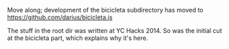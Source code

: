 Move along; development of the bicicleta subdirectory has moved to
https://github.com/darius/bicicleta.js

The stuff in the root dir was written at YC Hacks 2014. So was the
initial cut at the bicicleta part, which explains why it's here.
